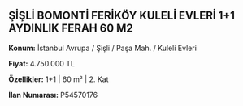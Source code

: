 ## ŞİŞLİ BOMONTİ FERİKÖY KULELİ EVLERİ 1+1 AYDINLIK FERAH 60 M2

**Konum:** İstanbul Avrupa / Şişli / Paşa Mah. / Kuleli Evleri

**Fiyat:** 4.750.000 TL

**Özellikler:** 1+1 | 60 m² | 2. Kat

**İlan Numarası:** P54570176

